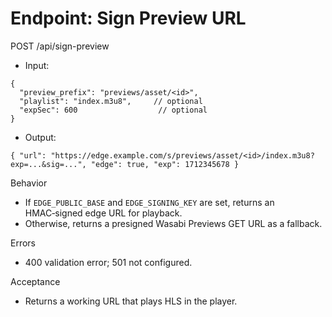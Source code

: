 # Endpoint: Sign Preview URL

POST /api/sign-preview
- Input:
```
{
  "preview_prefix": "previews/asset/<id>",
  "playlist": "index.m3u8",     // optional
  "expSec": 600                  // optional
}
```
- Output:
```
{ "url": "https://edge.example.com/s/previews/asset/<id>/index.m3u8?exp=...&sig=...", "edge": true, "exp": 1712345678 }
```

Behavior
- If `EDGE_PUBLIC_BASE` and `EDGE_SIGNING_KEY` are set, returns an HMAC‑signed edge URL for playback.
- Otherwise, returns a presigned Wasabi Previews GET URL as a fallback.

Errors
- 400 validation error; 501 not configured.

Acceptance
- Returns a working URL that plays HLS in the player.
